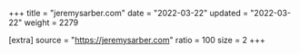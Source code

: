 +++
title = "jeremysarber.com"
date = "2022-03-22"
updated = "2022-03-22"
weight = 2279

[extra]
source = "https://jeremysarber.com"
ratio = 100
size = 2
+++
